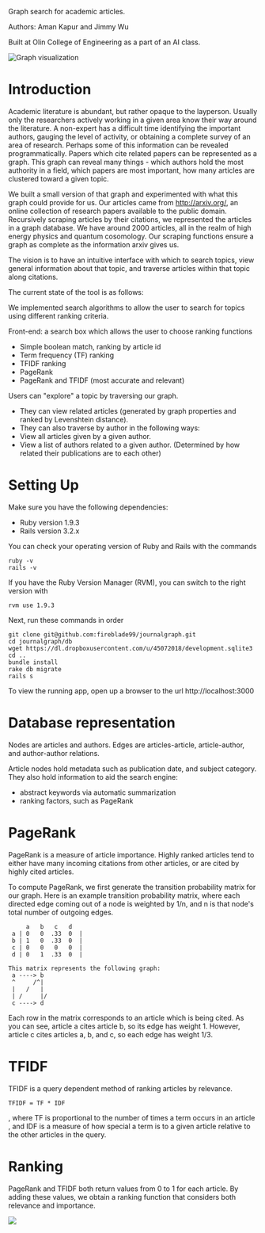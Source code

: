 Graph search for academic articles.

Authors: Aman Kapur and Jimmy Wu

Built at Olin College of Engineering as a part of an AI class.

![Graph visualization](https://dl.dropboxusercontent.com/u/45072018/graphvis.png)

Introduction
=====
Academic literature is abundant, but rather opaque to the layperson. Usually only the researchers actively working in a given area know their way around the literature. A non-expert has a difficult time identifying the important authors, gauging the level of activity, or obtaining a complete survey of an area of research. Perhaps some of this information can be revealed programmatically. Papers which cite related papers can be represented as a graph. This graph can reveal many things - which authors hold the most authority in a field, which papers are most important, how many articles are clustered toward a given topic. 

We built a small version of that graph and experimented with what this graph could provide for us. Our articles came from http://arxiv.org/, an online collection of research papers available to the public domain. Recursively scraping articles by their citations, we represented the articles in a graph database. We have around 2000 articles, all in the realm of high energy physics and quantum cosomology. Our scraping functions ensure a graph as complete as the information arxiv gives us.

The vision is to have an intuitive interface with which to search topics, view general information about that topic, and traverse articles within that topic along citations.

The current state of the tool is as follows:

We implemented search algorithms to allow the user to search for topics using different ranking criteria.

Front-end: a search box which allows the user to choose ranking functions
* Simple boolean match, ranking by article id
* Term frequency (TF) ranking
* TFIDF ranking
* PageRank
* PageRank and TFIDF (most accurate and relevant)

Users can "explore" a topic by traversing our graph.
* They can view related articles (generated by graph properties and ranked by Levenshtein distance).
* They can also traverse by author in the following ways:
* View all articles given by a given author.
* View a list of authors related to a given author. (Determined by how related their publications are to each other)

Setting Up
=====
Make sure you have the following dependencies:
* Ruby version 1.9.3
* Rails version 3.2.x

You can check your operating version of Ruby and Rails with the commands
```
ruby -v
rails -v
```

If you have the Ruby Version Manager (RVM), you can switch to the right version with
```
rvm use 1.9.3
```

Next, run these commands in order
```
git clone git@github.com:fireblade99/journalgraph.git
cd journalgraph/db
wget https://dl.dropboxusercontent.com/u/45072018/development.sqlite3
cd ..
bundle install
rake db migrate
rails s
```

To view the running app, open up a browser to the url http://localhost:3000

Database representation
=====
Nodes are articles and authors.
Edges are articles-article, article-author, and author-author relations.

Article nodes hold metadata such as publication date, and subject category.
They also hold information to aid the search engine:
* abstract keywords via automatic summarization
* ranking factors, such as PageRank

PageRank
=====

PageRank is a measure of article importance.
Highly ranked articles tend to either have many incoming citations from other articles, or are cited by highly cited articles.

To compute PageRank, we first generate the transition probability matrix for our graph.
Here is an example transition probability matrix, where each directed edge coming out of a node is weighted by 1/n,
and n is that node's total number of outgoing edges.

```
     a   b   c   d
 a | 0   0  .33  0  |
 b | 1   0  .33  0  |
 c | 0   0   0   0  |
 d | 0   1  .33  0  |

This matrix represents the following graph:
 a ----> b
 ^     /^|
 |   /   |
 | /     |/
 c ----> d
```

Each row in the matrix corresponds to an article which is being cited.
As you can see, article a cites article b, so its edge has weight 1.
However, article c cites articles a, b, and c, so each edge has weight 1/3.

TFIDF
=====

TFIDF is a query dependent method of ranking articles by relevance.

```
TFIDF = TF * IDF
```

, where TF is proportional to the number of times a term occurs in an article
, and IDF is a measure of how special a term is to a given article relative to the other articles in the query.

Ranking
=====
PageRank and TFIDF both return values from 0 to 1 for each article.
By adding these values, we obtain a ranking function that considers both relevance and importance.

<img src="https://fathomless-castle-35327.herokuapp.com/requests/passive">
